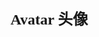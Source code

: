 <!--
 * @Author: your name
 * @Date: 2021-09-24 11:57:52
 * @LastEditTime: 2021-09-24 13:19:27
 * @LastEditors: your name
 * @Description: In User Settings Edit
 * @FilePath: /docs/zh-cn/components/avatar.md
-->
<font size=5 face="黑体">**Avatar 头像**</font>
